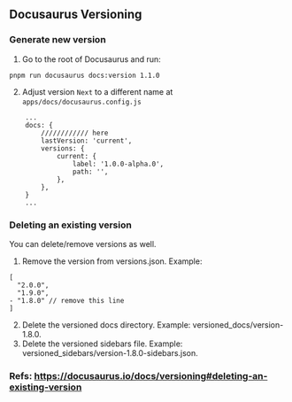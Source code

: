 ## Docusaurus Versioning

### Generate new version
1. Go to the root of Docusaurus and run: 

`pnpm run docusaurus docs:version 1.1.0`

2. Adjust version `Next` to a different  name at `apps/docs/docusaurus.config.js`

```
    ...
    docs: {
        //////////// here
        lastVersion: 'current',
        versions: {
            current: {
                label: '1.0.0-alpha.0',
                path: '',
            },
        },
    }
    ...
```


### Deleting an existing version
You can delete/remove versions as well.

1. Remove the version from versions.json.
Example:

```
[
  "2.0.0",
  "1.9.0",
- "1.8.0" // remove this line
]
```

2. Delete the versioned docs directory. Example: versioned_docs/version-1.8.0.
3. Delete the versioned sidebars file. Example: versioned_sidebars/version-1.8.0-sidebars.json.

### Refs: https://docusaurus.io/docs/versioning#deleting-an-existing-version